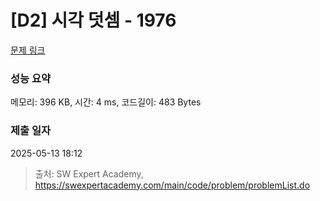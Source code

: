 # [D2] 시각 덧셈 - 1976 

[문제 링크](https://swexpertacademy.com/main/code/problem/problemDetail.do?contestProbId=AV5PttaaAZIDFAUq) 

### 성능 요약

메모리: 396 KB, 시간: 4 ms, 코드길이: 483 Bytes

### 제출 일자

2025-05-13 18:12



> 출처: SW Expert Academy, https://swexpertacademy.com/main/code/problem/problemList.do